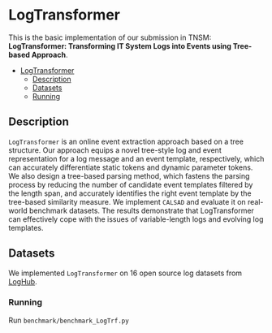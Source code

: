 ﻿# LogTransformer 
 
 
 
This is the basic implementation of our submission in TNSM: **LogTransformer: Transforming IT System Logs into Events using Tree-based Approach**.
- [LogTransformer](#LogTransformer)
  * [Description](#description)
  * [Datasets](#datasets)
  * [Running](#Running)

## Description

`LogTransformer` is an online event extraction approach based on a tree structure. 
Our approach equips a novel tree-style log and event representation for a log message and an event template, respectively, which can accurately differentiate static tokens and dynamic parameter tokens. 
We also design a tree-based parsing method, which fastens the parsing process by reducing the number of candidate event templates filtered by the length span, and accurately identifies the right event template by the tree-based similarity measure.
We implement `CALSAD` and evaluate it on real-world benchmark datasets. The results demonstrate that LogTransformer can effectively cope with the issues of variable-length logs and evolving log templates.


## Datasets

We implemented `LogTransformer` on 16 open source log datasets from [LogHub](https://github.com/logpai/loghub).

### Running

Run `benchmark/benchmark_LogTrf.py`

